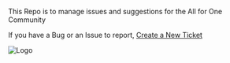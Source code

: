 This Repo is to manage issues and suggestions for the All for One Community

If you have a Bug or an Issue to report, [Create a New Ticket](https://github.com/afocommunity/suggestions/issues/new/choose)

![Logo](https://avatars.githubusercontent.com/u/88752479?s=400&u=027d89f0f453524b8508b624a4c03fbe3db6c37e&v=4)
